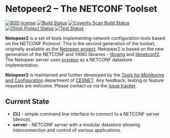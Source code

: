 # Netopeer2 – The NETCONF Toolset

[![BSD license](https://img.shields.io/badge/License-BSD-blue.svg)](https://opensource.org/licenses/BSD-3-Clause)
[![Build Status](https://secure.travis-ci.org/CESNET/Netopeer2.png?branch=master)](http://travis-ci.org/CESNET/Netopeer2)
[![Coverity Scan Build Status](https://scan.coverity.com/projects/8416/badge.svg)](https://scan.coverity.com/projects/8416)
[![Ohloh Project Status](https://www.openhub.net/p/Netopeer2/widgets/project_thin_badge.gif)](https://www.openhub.net/p/Netopeer2)
[![Test Status](https://img.shields.io/travis/ADTRAN/netopeer2-integration-tests/master.svg?label=netopeer2-integration-tests)](https://travis-ci.org/ADTRAN/netopeer2-integration-tests)

**Netopeer2** is a set of tools implementing network configuration tools based
on the NETCONF Protocol. This is the second generation of the toolset, originally
available as the [Netopeer project](https://github.com/CESNET/netopeer). Netopeer2
is based on the new generation of the NETCONF and YANG libraries -
[libyang](https://github.com/CESNET/libyang) and [libnetconf2](https://github.com/CESNET/libnetconf2).
The Netopeer server uses [sysrepo](https://github.com/sysrepo/sysrepo) as a NETCONF
datastore implementation.

**Netopeer2** is maintained and further developed by the [Tools for
Monitoring and Configuration](https://www.liberouter.org/) department of
[CESNET](http://www.ces.net/). Any feedback, testing or feature requests are welcome.
Please contact us via the [issue tracker](https://github.com/CESNET/Netopeer2/issues).

## Current State
- **CLI** - simple command line interface to connect to a NETCONF server (device).
- **server** - NETCONF server with a modular datastore allowing interconnection and control of
  various applications.



